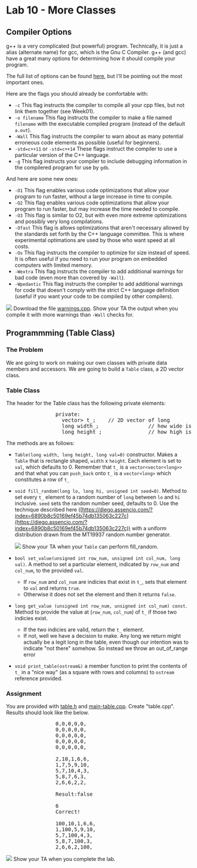 # Lab 10 - More Classes

## Compiler Options

g++ is a very complicated (but powerful) program. Technically, it is just a alias (alternate name) for gcc, which is the Gnu C Compiler. g++ (and gcc) have a great many options for determining how it should compile your program.

The full list of options can be found [here](https://gcc.gnu.org/onlinedocs/gcc-7.1.0/gcc/Invoking-GCC.html#Invoking-GCC), but I'll be pointing out the most important ones.

Here are the flags you should already be comfortable with:

*   `-c` This flag instructs the compiler to compile all your cpp files, but not link them together (see Week01).
*   `-o filename` This flag instructs the compiler to make a file named `filename` with the executable compiled program (instead of the default `a.out`).
*   `-Wall` This flag instructs the compiler to warn about as many potential erroneous code elements as possible (useful for beginners).
*   `-std=c++11` or `-std=c++14` These flags instruct the compiler to use a particular version of the C++ language.
*   `-g` This flag instructs your compiler to include debugging information in the compilered program for use by `gdb`.

And here are some new ones:

*   `-O1` This flag enables various code optimizations that allow your program to run faster, without a large increase in time to compile.
*   `-O2` This flag enables various code optimizations that allow your program to run faster, but may increase the time needed to compile.
*   `-O3` This flag is similar to O2, but with even more extreme optimizations and possibly very long compilations.
*   `-Ofast` This flag is allows optimizations that aren't necessary allowed by the standards set forth by the C++ language committee. This is where experimental optimations are used by those who want speed at all costs.
*   `-Os` This flag instructs the compiler to optimize for size instead of speed. It is often useful if you need to run your program on embedded computers with limited memory.
*   `-Wextra` This flag instructs the compiler to add additional warnings for bad code (even more than covered by `-Wall`).
*   `-Wpedantic` This flag instructs the compiler to add additional warnings for code that doesn't comply with the strict C++ language definition (useful if you want your code to be compiled by other compilers).

![](Red_star.svg) Download the file [warnings.cpp](lab10/warnings.cpp). Show your TA the output when you compile it with more warnings than `-Wall` checks for.

## Programmming (Table Class)

### The Problem

We are going to work on making our own classes with private data members and accessors. We are going to build a `Table` class, a 2D vector class.

### Table Class

The header for the Table class has the following private elements:

<pre>                private:
                  vector<vector<long>> t_;    // 2D vector of long
                  long width_;                // how wide is t_ (how many columns)
                  long height_;               // how high is t_ (how many rows)</pre>

The methods are as follows:

*   `Table(long width, long height, long val=0)` constructor. Makes a `Table` that is rectangle shaped, `width` x `height`. Each element is set to `val`, which defaults to 0. Remember that `t_` is a `vector<vector<long>>` and that what you can `push_back` onto `t_` is a `vector<long>` which constitutes a row of `t_`
*   `void fill_random(long lo, long hi, unsigned int seed=0)`. Method to set every `t_` element to a random number of `long` between `lo` and `hi` inclusive. `seed` sets the random number seed, defaults to 0. Use the technique described here ([https://diego.assencio.com/?index=6890b8c50169ef45b74db135063c227c](https://diego.assencio.com/?index=6890b8c50169ef45b74db135063c227c)) with a uniform distribution drawn from the MT19937 random number generator.

    ![](Red_star.svg) Show your TA when your `Table` can perform fill_random.

*   `bool set_value(unsigned int row_num, unsigned int col_num, long val)`. A method to set a particular element, indicated by `row_num` and `col_num`, to the provided `val`.
    *   If `row_num` and `col_num` are indicies that exist in `t_`, sets that element to `val` and returns `true`.
    *   Otherwise it does not set the element and then it returns `false`.
*   `long get_value (unsigned int row_num, unsigned int col_num) const`. Method to provide the value at (`row_num`, `col_num`) of `t_` if those two indicies exist.
    *   If the two indicies are valid, return the `t_` element.
    *   If not, well we have a decision to make. Any long we return might actually be a legit long in the table, even though our intention was to indicate "not there" somehow. So instead we throw an out_of_range error
*   `void print_table(ostream&)` a member function to print the contents of `t_` in a "nice way" (as a square with rows and columns) to `ostream` reference provided.

### Assignment

You are provided with [table.h](lab10/table.h) and [main-table.cpp](lab10/main-table.cpp). Create "table.cpp". Results should look like the below.

<pre>                0,0,0,0,0,
                0,0,0,0,0,
                0,0,0,0,0,
                0,0,0,0,0,
                0,0,0,0,0,

                2,10,1,6,6,
                1,7,5,9,10,
                5,7,10,4,3,
                5,8,7,6,3,
                2,6,6,2,2,

                Result:false

                6
                Correct!

                100,10,1,6,6,
                1,100,5,9,10,
                5,7,100,4,3,
                5,8,7,100,3,
                2,6,6,2,100,</pre>

![](Red_star.svg) Show your TA when you complete the lab.
